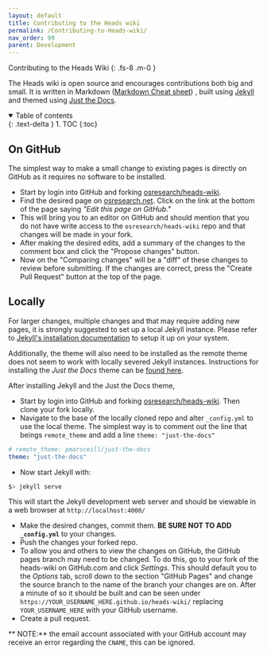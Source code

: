 ```yaml
---
layout: default
title: Contributing to the Heads wiki
permalink: /Contributing-to-Heads-wiki/
nav_order: 99
parent: Development
---
```


Contributing to the Heads Wiki
{: .fs-8 .m-0 }

The Heads wiki is open source and encourages contributions both big and small.
 It is written in Markdown ([Markdown Cheat sheet](https://www.markdownguide.org/cheat-sheet/))
 , built using [Jekyll](https://jekyllrb.com/) and themed using
 [Just the Docs](https://pmarsceill.github.io/just-the-docs/).



<!-- markdownlint-disable MD033 -->
 <details open markdown="block">
   <summary>
     Table of contents
   </summary>
   {: .text-delta }
 1. TOC
 {:toc}
 </details>
 <!-- markdownlint-enable MD033 -->


On GitHub
---
The simplest way to make a small change to existing pages is directly on GitHub
 as it requires no software to be installed.

* Start by login into GitHub and forking
[osresearch/heads-wiki](https://github.com/osresearch/heads-wiki).
* Find the desired page on [osresearch.net](http://osresearch.net/).  Click on
the link at the bottom of the page saying *"Edit this page on GitHub."*
* This will bring you to an editor on GitHub and should mention that you do not
have write access to the `osresearch/heads-wiki` repo and that changes will be
made in your fork.
* After making the desired edits, add a summary of the changes to the comment
 box and click the "Propose changes" button.
* Now on the "Comparing changes" will be a "diff" of these changes to review
 before submitting.  If the changes are correct, press the "Create Pull Request"
 button at the top of the page.


Locally
---

For larger changes, multiple changes and that may require adding new pages, it
 is strongly suggested to set up a local Jekyll instance.  Please refer to
 [Jekyll's installation documentation](https://jekyllrb.com/docs/) to setup it
 up on your system.

Additionally, the theme will also need to be installed as the remote theme does
 not seem to work with locally severed Jekyll instances.  Instructions for
 installing the *Just the Docs* theme can be
 [found here](https://pmarsceill.github.io/just-the-docs/).


After installing Jekyll and the Just the Docs theme,
* Start by login into GitHub and forking
[osresearch/heads-wiki](https://github.com/osresearch/heads-wiki).  Then clone
your fork locally.
* Navigate to the base of the locally cloned repo and alter `_config.yml` to use
 the local theme.  The simplest way is to comment out the line that beings
 `remote_theme` and add a line `theme: "just-the-docs"`

 ```yaml
 # remote_theme: pmarsceill/just-the-docs
 theme: "just-the-docs"
 ```
* Now start Jekyll with:
```bash
$> jekyll serve
```
This will start the Jekyll development web server and should be viewable in a
web browser at `http://localhost:4000/`

* Make the desired changes, commit them.  **BE SURE NOT TO ADD `_config.yml`**
to your changes.
* Push the changes your forked repo.
* To allow you and others to view the changes on GitHub, the GitHub pages
branch may need to be changed.  To do this, go to your fork of the heads-wiki on
 GitHub.com and click *Settings*.  This should default you to the *Options* tab,
scroll down to the section "GitHub Pages" and change the source branch to the
name of the branch your changes are on.  After a minute of so it should be built
and can be seen under `https://YOUR_USERNAME_HERE.github.io/heads-wiki/`
replacing `YOUR_USERNAME_HERE` with your GitHub username.
* Create a pull request.

** NOTE:** the email account associated with your GitHub account may receive an
 error regarding the `CNAME`, this can be ignored.

